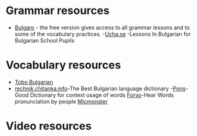 # Grammar resources

- [Bulgaro](https://www.bulgaro.io/) - the free version gives access to all grammar lessons and to some of the vocabulary practices.
-[Ucha.se](https://ucha.se/videos/balgarski-ezik/) -Lessons In Bulgarian for Bulgarian School Pupils

# Vocabulary resources
- [Tobo Bulgarian](https://www.toboapp.com/)
- [rechnik.chitanka.info](https://rechnik.chitanka.info/)-The Best Bulgarian language dictionary
-[Pons](http://bg.pons.com/)-Good Dictionary for context usage of words
[Forvo](https://forvo.com/languages/bg/)-Hear Words pronunciation by people
[Micmonster]()


# Video resources
